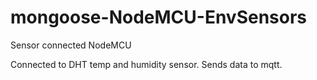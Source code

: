 # mongoose-NodeMCU-EnvSensors
Sensor connected NodeMCU

Connected to DHT temp and humidity sensor.
Sends data to mqtt.
